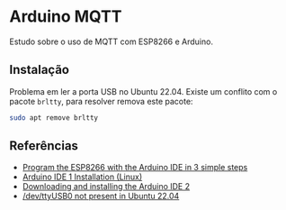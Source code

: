 # Arduino MQTT

Estudo sobre o uso de MQTT com ESP8266 e Arduino.

## Instalação

Problema em ler a porta USB no Ubuntu 22.04. Existe um conflito com o pacote `brltty`, para resolver remova este pacote:

```bash
sudo apt remove brltty
```

## Referências

- [Program the ESP8266 with the Arduino IDE in 3 simple steps](https://help.ubidots.com/en/articles/928408-program-the-esp8266-with-the-arduino-ide-in-3-simple-steps)
- [Arduino IDE 1 Installation (Linux)](https://docs.arduino.cc/software/ide-v1/tutorials/Linux)
- [Downloading and installing the Arduino IDE 2](https://docs.arduino.cc/software/ide-v2/tutorials/getting-started/ide-v2-downloading-and-installing)
- [/dev/ttyUSB0 not present in Ubuntu 22.04](https://askubuntu.com/questions/1403705/dev-ttyusb0-not-present-in-ubuntu-22-04)
